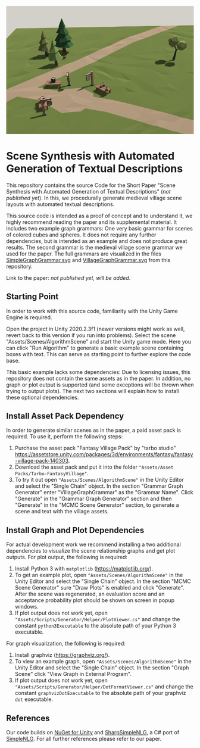 ![Example Scene Image](header.png "Example Scene")


# Scene Synthesis with Automated Generation of Textual Descriptions

This repository contains the source Code for the Short Paper "Scene Synthesis with Automated Generation of Textual Descriptions" (*not published yet*). In this, we procedurally generate medieval village scene layouts with automated textual descriptions.

This source code is intended as a proof of concept and to understand it, we highly recommend reading the paper and its supplemental material. It includes two example graph grammars: One very basic grammar for scenes of colored cubes and spheres. It does not require any further dependencies, but is intended as an example and does not produce great results. The second grammar is the medieval village scene grammar we used for the paper. The full grammars are visualized in the files [SimpleGraphGrammar.svg](/SimpleGraphGrammar.svg) and [VillageGraphGrammar.svg](/VillageGraphGrammar.svg)  from this repository.

Link to the paper: *not published yet, will be added*.

## Starting Point

In order to work with this source code, familiarity with the Unity Game Engine is required. 

Open the project in Unity 2020.2.3f1 (newer versions might work as well, revert back to this version if you run into problems). Select the scene "Assets/Scenes/AlgorithmScene" and start the Unity game mode. Here you can click "Run Algorithm" to generate a basic example scene containing boxes with text. This can serve as starting point to further explore the code base.

This basic example lacks some dependencies: Due to licensing issues, this repository does not contain the same assets as in the paper. In addition, no graph or plot output is supported (and some exceptions will be thrown when trying to output plots). The next two sections will explain how to install these optional dependencies.

## Install Asset Pack Dependency

In order to generate similar scenes as in the paper, a paid asset pack is required. To use it, perform the following steps:

1. Purchase the asset pack "Fantasy Village Pack" by "tarbo studio" https://assetstore.unity.com/packages/3d/environments/fantasy/fantasy-village-pack-140303.
2. Download the asset pack and put it into the folder `"Assets/Asset Packs/Tarbo-FantasyVillage"`.
3. To try it out open `"Assets/Scenes/AlgorithmScene"` in the Unity Editor and select the "Single Chain" object. In the section "Grammar Graph Generator" enter "VillageGraphGrammar" as the "Grammar Name". Click "Generate" in the "Grammar Graph Generator" section and then "Generate" in the "MCMC Scene Generator" section, to generate a scene and text with the village assets.

## Install Graph and Plot Dependencies

For actual development work we recommend installing a two additional dependencies to visualize the scene relationship graphs and get plot outputs. For plot output, the following is required:

1. Install Python 3 with `matplotlib` (https://matplotlib.org/).
2. To get an example plot, open `"Assets/Scenes/AlgorithmScene"` in the Unity Editor and select the "Single Chain" object. In the section "MCMC Scene Generator" sure "Draw Plots" is enabled and click "Generate". After the scene was regenerated, an evaluation score and an acceptance probability plot should be shown on screen in popup windows.
3. If plot output does not work yet, open `"Assets/Scripts/Generator/Helper/PlotViewer.cs"` and change the constant `python3Executable` to the absolute path of your Python 3 executable.

For graph visualization, the following is required:

1. Install graphviz (https://graphviz.org/).
2. To view an example graph, open `"Assets/Scenes/AlgorithmScene"` in the Unity Editor and select the "Single Chain" object. In the section "Graph Scene" click "View Graph in External Program".
3. If plot output does not work yet, open `"Assets/Scripts/Generator/Helper/DotFormatViewer.cs"` and change the constant `graphvizDotExecutable` to the absolute path of your graphviz `dot` executable.

## References

Our code builds on [NuGet for Unity](https://github.com/GlitchEnzo/NuGetForUnity) and [SharpSimpleNLG](https://github.com/nickhodge/SharpSimpleNLG), a C# port of [SimpleNLG](https://github.com/simplenlg/simplenlg). For all further references please refer to our paper.